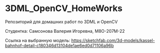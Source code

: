 # 3DML_OpenCV_HomeWorks
Репозиторий для домашних работ по 3DML и OpenCV

Студентка: Самсонова Валерия Игоревна, М8О-207М-22

Ссылка на выбранную модель: https://sketchfab.com/3d-models/kassel-bahnhof-detail-c180346d13104de1ae6ed0d71106a96b
